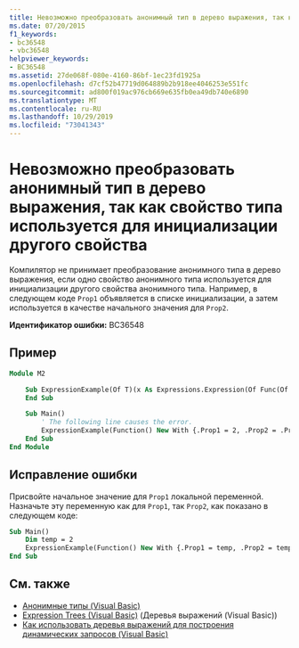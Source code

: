 ```yaml
---
title: Невозможно преобразовать анонимный тип в дерево выражения, так как свойство типа используется для инициализации другого свойства
ms.date: 07/20/2015
f1_keywords:
- bc36548
- vbc36548
helpviewer_keywords:
- BC36548
ms.assetid: 27de068f-080e-4160-86bf-1ec23fd1925a
ms.openlocfilehash: d7cf52b47719d064889b2b918ee4046253e551fc
ms.sourcegitcommit: ad800f019ac976cb669e635fb0ea49db740e6890
ms.translationtype: MT
ms.contentlocale: ru-RU
ms.lasthandoff: 10/29/2019
ms.locfileid: "73041343"
---
```

# <a name="cannot-convert-anonymous-type-to-an-expression-tree-because-a-property-of-the-type-is-used-to-initialize-another-property"></a>Невозможно преобразовать анонимный тип в дерево выражения, так как свойство типа используется для инициализации другого свойства

Компилятор не принимает преобразование анонимного типа в дерево выражения, если одно свойство анонимного типа используется для инициализации другого свойства анонимного типа. Например, в следующем коде `Prop1` объявляется в списке инициализации, а затем используется в качестве начального значения для `Prop2`.

**Идентификатор ошибки:** BC36548

## <a name="example"></a>Пример

```vb
Module M2

    Sub ExpressionExample(Of T)(x As Expressions.Expression(Of Func(Of T)))
    End Sub

    Sub Main()
        ' The following line causes the error.
        ExpressionExample(Function() New With {.Prop1 = 2, .Prop2 = .Prop1})
    End Sub
End Module
```

## <a name="to-correct-this-error"></a>Исправление ошибки

Присвойте начальное значение для `Prop1` локальной переменной. Назначьте эту переменную как для `Prop1`, так `Prop2`, как показано в следующем коде:

```vb
Sub Main()
    Dim temp = 2
    ExpressionExample(Function() New With {.Prop1 = temp, .Prop2 = temp})
End Sub
```

## <a name="see-also"></a>См. также

- [Анонимные типы (Visual Basic)](../../programming-guide/language-features/objects-and-classes/anonymous-types.md)
- [Expression Trees (Visual Basic)](../../programming-guide/concepts/expression-trees/index.md) (Деревья выражений (Visual Basic))
- [Как использовать деревья выражений для построения динамических запросов (Visual Basic)](../../programming-guide/concepts/expression-trees/how-to-use-expression-trees-to-build-dynamic-queries.md)
